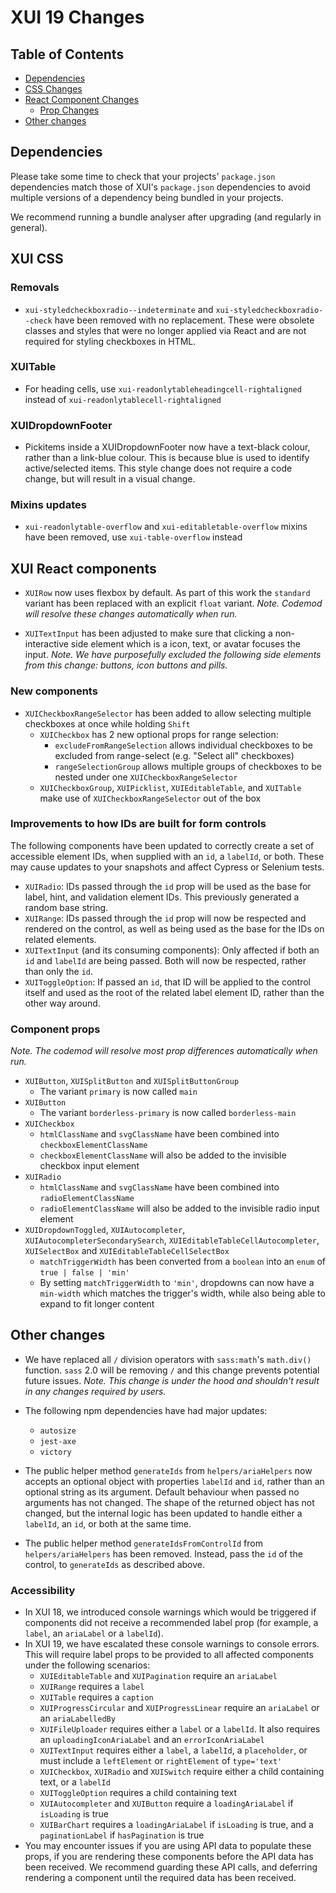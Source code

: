 # XUI 19 Changes

## Table of Contents

- [Dependencies](#Dependencies)
- [CSS Changes](#XUI-CSS)
- [React Component Changes](#XUI-React-components)
  - [Prop Changes](#Component-props)
- [Other changes](#Other-changes)

## Dependencies

Please take some time to check that your projects' `package.json` dependencies match those of XUI's `package.json` dependencies to avoid multiple versions of a dependency being bundled in your projects.

We recommend running a bundle analyser after upgrading (and regularly in general).

## XUI CSS

### Removals

- `xui-styledcheckboxradio--indeterminate` and `xui-styledcheckboxradio--check` have been removed with no replacement. These were obsolete classes and styles that were no longer applied via React and are not required for styling checkboxes in HTML.

### XUITable

- For heading cells, use `xui-readonlytableheadingcell-rightaligned` instead of `xui-readonlytablecell-rightaligned`

### XUIDropdownFooter

- Pickitems inside a XUIDropdownFooter now have a text-black colour, rather than a link-blue colour. This is because blue is used to identify active/selected items. This style change does not require a code change, but will result in a visual change.

### Mixins updates

- `xui-readonlytable-overflow` and `xui-editabletable-overflow` mixins have been removed, use `xui-table-overflow` instead

## XUI React components

- `XUIRow` now uses flexbox by default. As part of this work the `standard` variant has been replaced with an explicit `float` variant. _Note. Codemod will resolve these changes automatically when run._

- `XUITextInput` has been adjusted to make sure that clicking a non-interactive side element which is a icon, text, or avatar focuses the input. _Note. We have purposefully excluded the following side elements from this change: buttons, icon buttons and pills._

### New components

- `XUICheckboxRangeSelector` has been added to allow selecting multiple checkboxes at once while holding `Shift`
  - `XUICheckbox` has 2 new optional props for range selection:
    - `excludeFromRangeSelection` allows individual checkboxes to be excluded from range-select (e.g. "Select all" checkboxes)
    - `rangeSelectionGroup` allows multiple groups of checkboxes to be nested under one `XUICheckboxRangeSelector`
  - `XUICheckboxGroup`, `XUIPicklist`, `XUIEditableTable`, and `XUITable` make use of `XUICheckboxRangeSelector` out of the box

### Improvements to how IDs are built for form controls

The following components have been updated to correctly create a set of accessible element IDs, when supplied with an `id`, a `labelId`, or both. These may cause updates to your snapshots and affect Cypress or Selenium tests.

- `XUIRadio`: IDs passed through the `id` prop will be used as the base for label, hint, and validation element IDs. This previously generated a random base string.
- `XUIRange`: IDs passed through the `id` prop will now be respected and rendered on the control, as well as being used as the base for the IDs on related elements.
- `XUITextInput` (and its consuming components): Only affected if both an `id` and `labelId` are being passed. Both will now be respected, rather than only the `id`.
- `XUIToggleOption`: If passed an `id`, that ID will be applied to the control itself and used as the root of the related label element ID, rather than the other way around.

### Component props

_Note. The codemod will resolve most prop differences automatically when run._

- `XUIButton`, `XUISplitButton` and `XUISplitButtonGroup`
  - The variant `primary` is now called `main`
- `XUIButton`
  - The variant `borderless-primary` is now called `borderless-main`
- `XUICheckbox`
  - `htmlClassName` and `svgClassName` have been combined into `checkboxElementClassName`
  - `checkboxElementClassName` will also be added to the invisible checkbox input element
- `XUIRadio`
  - `htmlClassName` and `svgClassName` have been combined into `radioElementClassName`
  - `radioElementClassName` will also be added to the invisible radio input element
- `XUIDropdownToggled`, `XUIAutocompleter`, `XUIAutocompleterSecondarySearch`, `XUIEditableTableCellAutocompleter`, `XUISelectBox` and `XUIEditableTableCellSelectBox`
  - `matchTriggerWidth` has been converted from a `boolean` into an `enum` of `true | false | 'min'`
  - By setting `matchTriggerWidth` to `'min'`, dropdowns can now have a `min-width` which matches the trigger's width, while also being able to expand to fit longer content

## Other changes

- We have replaced all `/` division operators with `sass:math`'s `math.div()` function. `sass` 2.0 will be removing `/` and this change prevents potential future issues. _Note. This change is under the hood and shouldn't result in any changes required by users._

- The following npm dependencies have had major updates:

  - `autosize`
  - `jest-axe`
  - `victory`

- The public helper method `generateIds` from `helpers/ariaHelpers` now accepts an optional object with properties `labelId` and `id`, rather than an optional string as its argument. Default behaviour when passed no arguments has not changed. The shape of the returned object has not changed, but the internal logic has been updated to handle either a `labelId`, an `id`, or both at the same time.
- The public helper method `generateIdsFromControlId` from `helpers/ariaHelpers` has been removed. Instead, pass the `id` of the control, to `generateIds` as described above.

### Accessibility

- In XUI 18, we introduced console warnings which would be triggered if components did not receive a recommended label prop (for example, a `label`, an `ariaLabel` or a `labelId`).
- In XUI 19, we have escalated these console warnings to console errors. This will require label props to be provided to all affected components under the following scenarios:
  - `XUIEditableTable` and `XUIPagination` require an `ariaLabel`
  - `XUIRange` requires a `label`
  - `XUITable` requires a `caption`
  - `XUIProgressCircular` and `XUIProgressLinear` require an `ariaLabel` or an `ariaLabelledBy`
  - `XUIFileUploader` requires either a `label` or a `labelId`. It also requires an `uploadingIconAriaLabel` and an `errorIconAriaLabel`
  - `XUITextInput` requires either a `label`, a `labelId`, a `placeholder`, or must include a `leftElement` or `rightElement` of `type='text'`
  - `XUICheckbox`, `XUIRadio` and `XUISwitch` require either a child containing text, or a `labelId`
  - `XUIToggleOption` requires a child containing text
  - `XUIAutocompleter` and `XUIButton` require a `loadingAriaLabel` if `isLoading` is true
  - `XUIBarChart` requires a `loadingAriaLabel` if `isLoading` is true, and a `paginationLabel` if `hasPagination` is true
- You may encounter issues if you are using API data to populate these props, if you are rendering these components before the API data has been received. We recommend guarding these API calls, and deferring rendering a component until the required data has been received.

